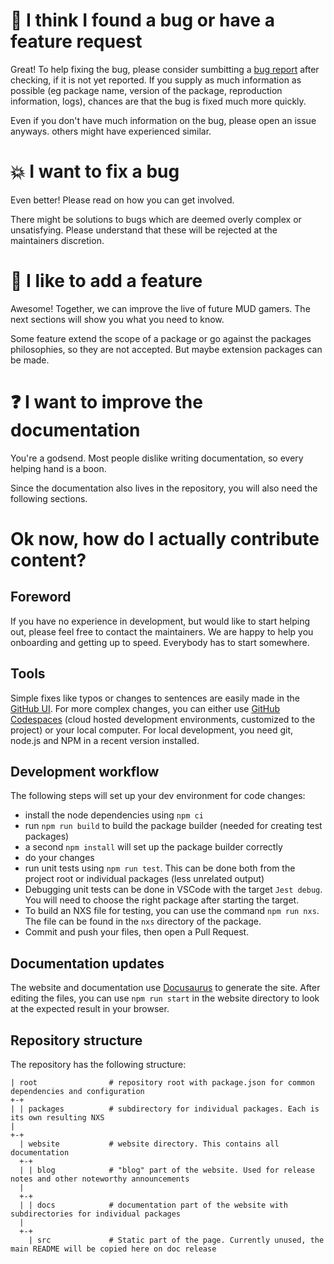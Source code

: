 # 🐞 I think I found a bug or have a feature request

Great! To help fixing the bug, please consider sumbitting a [bug report](https://github.com/keneanung/nexus-scripts/issues/new]) after checking, if it is not yet reported. If you supply as much information as possible (eg package name, version of the package, reproduction information, logs), chances are that the bug is fixed much more quickly.

Even if you don't have much information on the bug, please open an issue anyways. others might have experienced similar.

# 💥 I want to fix a bug

Even better! Please read on how you can get involved.

There might be solutions to bugs which are deemed overly complex or unsatisfying. Please understand that these will be rejected at the maintainers discretion.

# 🚀 I like to add a feature

Awesome! Together, we can improve the live of future MUD gamers. The next sections will show you what you need to know.

Some feature extend the scope of a package or go against the packages philosophies, so they are not accepted. But maybe extension packages can be made.

# ❓ I want to improve the documentation

You're a godsend. Most people dislike writing documentation, so every helping hand is a boon.

Since the documentation also lives in the repository, you will also need the following sections.

# Ok now, how do I actually contribute content?

## Foreword

If you have no experience in development, but would like to start helping out, please feel free to contact the maintainers. We are happy to help you onboarding and getting up to speed. Everybody has to start somewhere.

## Tools

Simple fixes like typos or changes to sentences are easily made in the [GitHub UI](https://docs.github.com/en/repositories/working-with-files/managing-files/editing-files). For more complex changes, you can either use [GitHub Codespaces](https://docs.github.com/en/codespaces/overview) (cloud hosted development environments, customized to the project) or your local computer. For local development, you need git, node.js and NPM in a recent version installed.

## Development workflow

The following steps will set up your dev environment for code changes:
 - install the node dependencies using `npm ci`
 - run `npm run build` to build the package builder (needed for creating test packages)
 - a second `npm install` will set up the package builder correctly
 - do your changes
 - run unit tests using `npm run test`. This can be done both from the project root or individual packages (less unrelated output)
 - Debugging unit tests can be done in VSCode with the target `Jest debug`. You will need to choose the right package after starting the target.
 - To build an NXS file for testing, you can use the command `npm run nxs`. The file can be found in the `nxs` directory of the package.
 - Commit and push your files, then open a Pull Request.

## Documentation updates

The website and documentation use [Docusaurus](https://docusaurus.io/) to generate the site. After editing the files, you can use `npm run start` in the website directory to look at the expected result in your browser.

## Repository structure

The repository has the following structure:

```
| root                # repository root with package.json for common dependencies and configuration
+-+
| | packages          # subdirectory for individual packages. Each is its own resulting NXS
|
+-+
  | website           # website directory. This contains all documentation
  +-+
  | | blog            # "blog" part of the website. Used for release notes and other noteworthy announcements
  |
  +-+
  | | docs            # documentation part of the website with subdirectories for individual packages
  |
  +-+
    | src             # Static part of the page. Currently unused, the main README will be copied here on doc release
